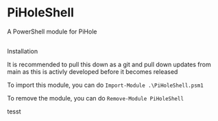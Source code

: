 # PiHoleShell
A PowerShell module for PiHole

##
Installation

It is recommended to pull this down as a git and pull down updates from main as this is activly developed before it becomes released

To import this module, you can do ```Import-Module .\PiHoleShell.psm1```

To remove the module, you can do ```Remove-Module PiHoleShell```

tesst
